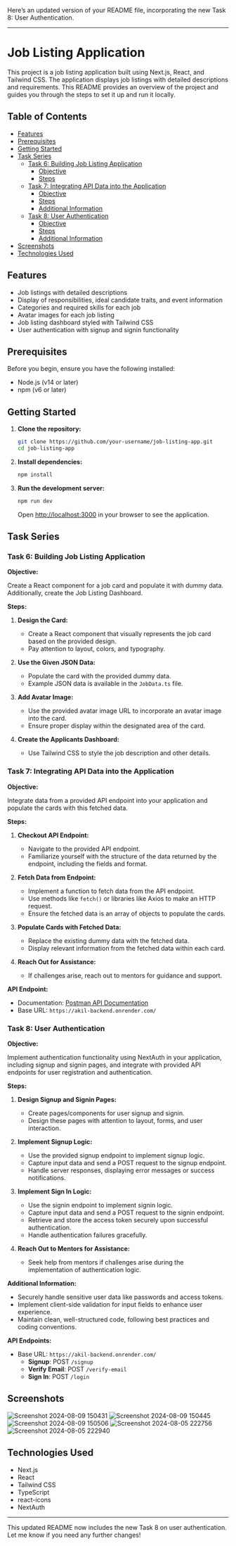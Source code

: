 Here’s an updated version of your README file, incorporating the new Task 8: User Authentication.

---

# Job Listing Application

This project is a job listing application built using Next.js, React, and Tailwind CSS. The application displays job listings with detailed descriptions and requirements. This README provides an overview of the project and guides you through the steps to set it up and run it locally.

## Table of Contents

- [Features](#features)
- [Prerequisites](#prerequisites)
- [Getting Started](#getting-started)
- [Task Series](#task-series)
  - [Task 6: Building Job Listing Application](#task-6-building-job-listing-application)
    - [Objective](#objective)
    - [Steps](#steps)
  - [Task 7: Integrating API Data into the Application](#task-7-integrating-api-data-into-the-application)
    - [Objective](#objective-1)
    - [Steps](#steps-1)
    - [Additional Information](#additional-information)
  - [Task 8: User Authentication](#task-8-user-authentication)
    - [Objective](#objective-2)
    - [Steps](#steps-2)
    - [Additional Information](#additional-information-1)
- [Screenshots](#screenshots)
- [Technologies Used](#technologies-used)

## Features

- Job listings with detailed descriptions
- Display of responsibilities, ideal candidate traits, and event information
- Categories and required skills for each job
- Avatar images for each job listing
- Job listing dashboard styled with Tailwind CSS
- User authentication with signup and signin functionality

## Prerequisites

Before you begin, ensure you have the following installed:

- Node.js (v14 or later)
- npm (v6 or later)

## Getting Started

1. **Clone the repository:**

    ```bash
    git clone https://github.com/your-username/job-listing-app.git
    cd job-listing-app
    ```

2. **Install dependencies:**

    ```bash
    npm install
    ```

3. **Run the development server:**

    ```bash
    npm run dev
    ```

    Open [http://localhost:3000](http://localhost:3000) in your browser to see the application.

## Task Series

### Task 6: Building Job Listing Application

**Objective:**

Create a React component for a job card and populate it with dummy data. Additionally, create the Job Listing Dashboard.

**Steps:**

1. **Design the Card:**
   - Create a React component that visually represents the job card based on the provided design.
   - Pay attention to layout, colors, and typography.

2. **Use the Given JSON Data:**
   - Populate the card with the provided dummy data.
   - Example JSON data is available in the `JobData.ts` file.

3. **Add Avatar Image:**
   - Use the provided avatar image URL to incorporate an avatar image into the card.
   - Ensure proper display within the designated area of the card.

4. **Create the Applicants Dashboard:**
   - Use Tailwind CSS to style the job description and other details.

### Task 7: Integrating API Data into the Application

**Objective:**

Integrate data from a provided API endpoint into your application and populate the cards with this fetched data.

**Steps:**

1. **Checkout API Endpoint:**
   - Navigate to the provided API endpoint.
   - Familiarize yourself with the structure of the data returned by the endpoint, including the fields and format.

2. **Fetch Data from Endpoint:**
   - Implement a function to fetch data from the API endpoint.
   - Use methods like `fetch()` or libraries like Axios to make an HTTP request.
   - Ensure the fetched data is an array of objects to populate the cards.

3. **Populate Cards with Fetched Data:**
   - Replace the existing dummy data with the fetched data.
   - Display relevant information from the fetched data within each card.

4. **Reach Out for Assistance:**
   - If challenges arise, reach out to mentors for guidance and support.

**API Endpoint:**
- Documentation: [Postman API Documentation](https://documenter.getpostman.com/view/27955515/2sA3rwMEUX)
- Base URL: `https://akil-backend.onrender.com/`

### Task 8: User Authentication

**Objective:**

Implement authentication functionality using NextAuth in your application, including signup and signin pages, and integrate with provided API endpoints for user registration and authentication.

**Steps:**

1. **Design Signup and Signin Pages:**
   - Create pages/components for user signup and signin.
   - Design these pages with attention to layout, forms, and user interaction.

2. **Implement Signup Logic:**
   - Use the provided signup endpoint to implement signup logic.
   - Capture input data and send a POST request to the signup endpoint.
   - Handle server responses, displaying error messages or success notifications.

3. **Implement Sign In Logic:**
   - Use the signin endpoint to implement signin logic.
   - Capture input data and send a POST request to the signin endpoint.
   - Retrieve and store the access token securely upon successful authentication.
   - Handle authentication failures gracefully.

4. **Reach Out to Mentors for Assistance:**
   - Seek help from mentors if challenges arise during the implementation of authentication logic.

**Additional Information:**

- Securely handle sensitive user data like passwords and access tokens.
- Implement client-side validation for input fields to enhance user experience.
- Maintain clean, well-structured code, following best practices and coding conventions.

**API Endpoints:**
- Base URL: `https://akil-backend.onrender.com/`
  - **Signup**: POST `/signup`
  - **Verify Email**: POST `/verify-email`
  - **Sign In**: POST `/login`

## Screenshots

![Screenshot 2024-08-09 150431](https://github.com/user-attachments/assets/51f528e9-fd15-4fbb-931c-e334a0b152d1)
![Screenshot 2024-08-09 150445](https://github.com/user-attachments/assets/1aa89acb-d7b8-401d-a5d1-ef94aa4f40a2)
![Screenshot 2024-08-09 150506](https://github.com/user-attachments/assets/2a94d225-93b6-485b-babe-1c9ff0daf717)
![Screenshot 2024-08-05 222756](https://github.com/user-attachments/assets/14546031-6848-45d0-9abd-4b0ff43c3c9b)
![Screenshot 2024-08-05 222940](https://github.com/user-attachments/assets/bd3592de-6dd4-47ef-ac25-53566d01e32d)


## Technologies Used

- Next.js
- React
- Tailwind CSS
- TypeScript
- react-icons
- NextAuth

---

This updated README now includes the new Task 8 on user authentication. Let me know if you need any further changes!
